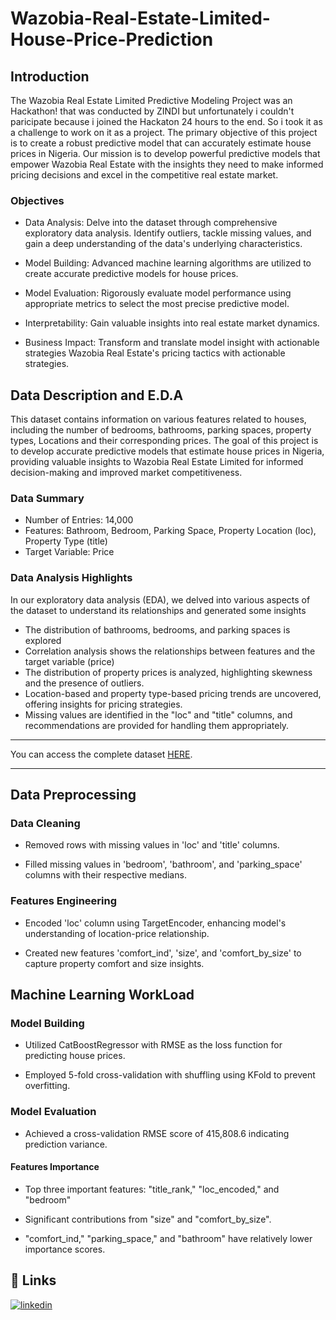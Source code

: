 # Wazobia-Real-Estate-Limited-House-Price-Prediction

## Introduction
The Wazobia Real Estate Limited Predictive Modeling Project was an Hackathon! that was conducted by ZINDI but unfortunately i couldn't paricipate because i joined the Hackaton 24 hours to the end. So i took it as a challenge to work on it as a project. The primary objective of this project is to create a robust predictive model that can accurately estimate house prices in Nigeria. Our mission is to develop powerful predictive models that empower Wazobia Real Estate with the insights they need to make informed pricing decisions and excel in the competitive real estate market. 

### Objectives
- Data Analysis: Delve into the dataset through comprehensive exploratory data analysis. Identify outliers, tackle missing values, and gain a deep understanding of the data's underlying characteristics.

- Model Building: Advanced machine learning algorithms are utilized to create accurate predictive models for house prices.

- Model Evaluation: Rigorously evaluate model performance using appropriate metrics to select the most precise predictive model.

- Interpretability: Gain valuable insights into real estate market dynamics.

- Business Impact: Transform and translate model insight with actionable strategies Wazobia Real Estate's pricing tactics with actionable strategies.

## Data Description and E.D.A

This dataset contains information on various features related to houses, including the number of bedrooms, bathrooms, parking spaces, property types, Locations and their corresponding prices. The goal of this project is to develop accurate predictive models that estimate house prices in Nigeria, providing valuable insights to Wazobia Real Estate Limited for informed decision-making and improved market competitiveness.

### Data Summary

- Number of Entries: 14,000
- Features: Bathroom, Bedroom, Parking Space, Property Location (loc), Property Type (title)
- Target Variable: Price

### Data Analysis Highlights

In our exploratory data analysis (EDA), we delved into various aspects of the dataset to understand its relationships and generated some insights 

- The distribution of bathrooms, bedrooms, and parking spaces is explored
- Correlation analysis shows the relationships between features and the target variable (price)
- The distribution of property prices is analyzed, highlighting skewness and the presence of outliers.
- Location-based and property type-based pricing trends are uncovered, offering insights for pricing strategies.
- Missing values are identified in the "loc" and "title" columns, and recommendations are provided for handling them appropriately.

---

You can access the complete dataset [HERE](https://zindi.africa/competitions/free-ai-classes-in-every-city-hackathon-2023/data).

---


## Data Preprocessing

### Data Cleaning

- Removed rows with missing values in 'loc' and 'title' columns.

- Filled missing values in 'bedroom', 'bathroom', and 'parking_space' columns with their respective medians.

### Features Engineering

- Encoded 'loc' column using TargetEncoder, enhancing model's understanding of location-price relationship.
  
- Created new features 'comfort_ind', 'size', and 'comfort_by_size' to capture property comfort and size insights.


## Machine Learning WorkLoad
### Model Building

- Utilized CatBoostRegressor with RMSE as the loss function for predicting house prices.

- Employed 5-fold cross-validation with shuffling using KFold to prevent overfitting.

### Model Evaluation

- Achieved a cross-validation RMSE score of 415,808.6 indicating prediction variance.



#### Features Importance

- Top three important features: "title_rank," "loc_encoded," and "bedroom"

- Significant contributions from "size" and "comfort_by_size".

- "comfort_ind," "parking_space," and "bathroom" have relatively lower importance scores.

## 🔗 Links

[![linkedin](https://img.shields.io/badge/linkedin-0A66C2?style=for-the-badge&logo=linkedin&logoColor=white)](https://www.linkedin.com/in/alajede-mustapha-6071211a9/)

